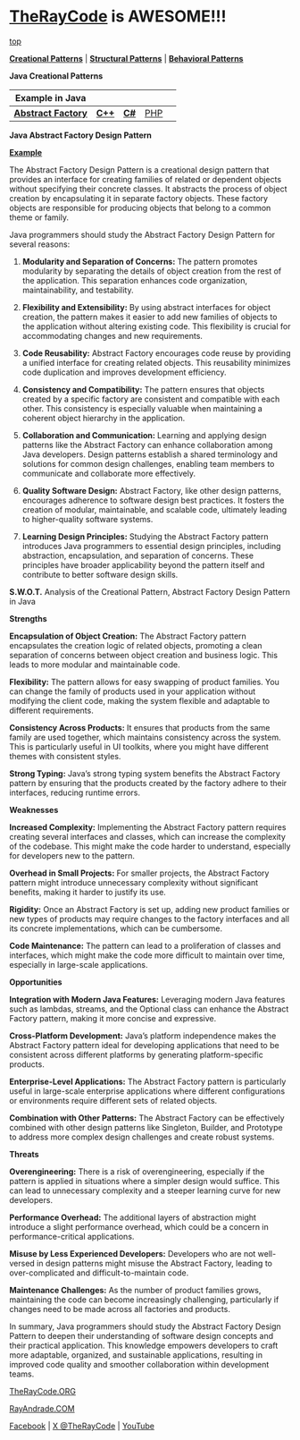 # [TheRayCode](../../README.md) is AWESOME!!!

[top](../README.md)

**[Creational Patterns](../README.md)** | **[Structural Patterns](../Structural/README.md)** | **[Behavioral Patterns](../Behavioral/README.md)**

**Java Creational Patterns**


|Example in Java|   |   |   |   |
|---|---|---|---|---|
| [**Abstract Factory**](README.md) | [**C++**](../../../CPP/Creational/AbstractFactory/README.md) | [**C#**](../../../Csharp/Creational/AbstractFactory/README.md) | [PHP](../../../PHP/Creational/AbstractFactory/README.md) |

**Java Abstract Factory Design Pattern**

[**Example**](Show/README.md)

The Abstract Factory Design Pattern is a creational design pattern that provides an interface for creating families of related or dependent objects without specifying their concrete classes. It abstracts the process of object creation by encapsulating it in separate factory objects. These factory objects are responsible for producing objects that belong to a common theme or family.

Java programmers should study the Abstract Factory Design Pattern for several reasons:

1. **Modularity and Separation of Concerns:** The pattern promotes modularity by separating the details of object creation from the rest of the application. This separation enhances code organization, maintainability, and testability.

2. **Flexibility and Extensibility:** By using abstract interfaces for object creation, the pattern makes it easier to add new families of objects to the application without altering existing code. This flexibility is crucial for accommodating changes and new requirements.

3. **Code Reusability:** Abstract Factory encourages code reuse by providing a unified interface for creating related objects. This reusability minimizes code duplication and improves development efficiency.

4. **Consistency and Compatibility:** The pattern ensures that objects created by a specific factory are consistent and compatible with each other. This consistency is especially valuable when maintaining a coherent object hierarchy in the application.

5. **Collaboration and Communication:** Learning and applying design patterns like the Abstract Factory can enhance collaboration among Java developers. Design patterns establish a shared terminology and solutions for common design challenges, enabling team members to communicate and collaborate more effectively.

6. **Quality Software Design:** Abstract Factory, like other design patterns, encourages adherence to software design best practices. It fosters the creation of modular, maintainable, and scalable code, ultimately leading to higher-quality software systems.

7. **Learning Design Principles:** Studying the Abstract Factory pattern introduces Java programmers to essential design principles, including abstraction, encapsulation, and separation of concerns. These principles have broader applicability beyond the pattern itself and contribute to better software design skills.

**S.W.O.T.** Analysis of the Creational Pattern, Abstract Factory Design Pattern in Java

**Strengths**

**Encapsulation of Object Creation:** The Abstract Factory pattern encapsulates the creation logic of related objects, promoting a clean separation of concerns between object creation and business logic. This leads to more modular and maintainable code.

**Flexibility:** The pattern allows for easy swapping of product families. You can change the family of products used in your application without modifying the client code, making the system flexible and adaptable to different requirements.

**Consistency Across Products:** It ensures that products from the same family are used together, which maintains consistency across the system. This is particularly useful in UI toolkits, where you might have different themes with consistent styles.

**Strong Typing:** Java’s strong typing system benefits the Abstract Factory pattern by ensuring that the products created by the factory adhere to their interfaces, reducing runtime errors.

**Weaknesses**

**Increased Complexity:** Implementing the Abstract Factory pattern requires creating several interfaces and classes, which can increase the complexity of the codebase. This might make the code harder to understand, especially for developers new to the pattern.

**Overhead in Small Projects:** For smaller projects, the Abstract Factory pattern might introduce unnecessary complexity without significant benefits, making it harder to justify its use.

**Rigidity:** Once an Abstract Factory is set up, adding new product families or new types of products may require changes to the factory interfaces and all its concrete implementations, which can be cumbersome.

**Code Maintenance:** The pattern can lead to a proliferation of classes and interfaces, which might make the code more difficult to maintain over time, especially in large-scale applications.

**Opportunities**

**Integration with Modern Java Features:** Leveraging modern Java features such as lambdas, streams, and the Optional class can enhance the Abstract Factory pattern, making it more concise and expressive.

**Cross-Platform Development:** Java’s platform independence makes the Abstract Factory pattern ideal for developing applications that need to be consistent across different platforms by generating platform-specific products.

**Enterprise-Level Applications:** The Abstract Factory pattern is particularly useful in large-scale enterprise applications where different configurations or environments require different sets of related objects.

**Combination with Other Patterns:** The Abstract Factory can be effectively combined with other design patterns like Singleton, Builder, and Prototype to address more complex design challenges and create robust systems.

**Threats**

**Overengineering:** There is a risk of overengineering, especially if the pattern is applied in situations where a simpler design would suffice. This can lead to unnecessary complexity and a steeper learning curve for new developers.

**Performance Overhead:** The additional layers of abstraction might introduce a slight performance overhead, which could be a concern in performance-critical applications.

**Misuse by Less Experienced Developers:** Developers who are not well-versed in design patterns might misuse the Abstract Factory, leading to over-complicated and difficult-to-maintain code.

**Maintenance Challenges:** As the number of product families grows, maintaining the code can become increasingly challenging, particularly if changes need to be made across all factories and products.


In summary, Java programmers should study the Abstract Factory Design Pattern to deepen their understanding of software design concepts and their practical application. This knowledge empowers developers to craft more adaptable, organized, and sustainable applications, resulting in improved code quality and smoother collaboration within development teams.


[TheRayCode.ORG](https://www.TheRayCode.org)

[RayAndrade.COM](https://www.RayAndrade.com)

[Facebook](https://www.facebook.com/TheRayCode/) | [X @TheRayCode](https://www.x.com/TheRayCode/) | [YouTube](https://www.youtube.com/TheRayCode/)
